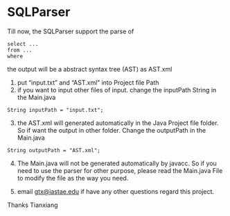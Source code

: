 # SQLParser

Till now, the SQLParser support the parse of 

```
select ...
from ...
where
```

the output will be a abstract syntax tree (AST) as AST.xml

1. put “input.txt” and “AST.xml” into Project file Path
2. if you want to input other files of input. change the inputPath String in the Main.java

```
String inputPath = "input.txt";
```

3. the AST.xml will generated automatically in the Java Project file folder. So if want the output in other folder. Change the outputPath in the Main.java

```
String outputPath = "AST.xml";
```

4. The Main.java will not be generated automatically by javacc. So if you need to use the parser for other purpose, please read the Main.java File to modify the file as the way you need.

5. email gtx@iastae.edu if have any other questions regard this project.

Thanks
Tianxiang